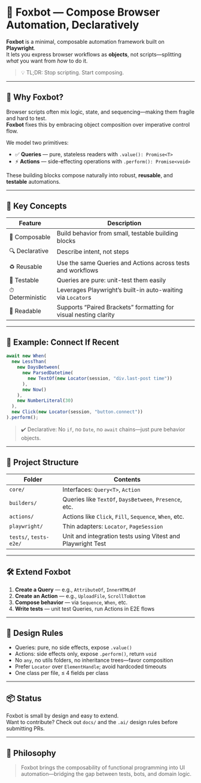 # 🦊 Foxbot — Compose Browser Automation, Declaratively

**Foxbot** is a minimal, composable automation framework built on **Playwright**.  
It lets you express browser workflows as **objects**, not scripts—splitting _what_ you want from _how_ to do it.

> 💡 TL;DR: Stop scripting. Start composing.

---

## 🧠 Why Foxbot?

Browser scripts often mix logic, state, and sequencing—making them fragile and hard to test.  
**Foxbot** fixes this by embracing object composition over imperative control flow.

We model two primitives:

- ✅ **Queries** — pure, stateless readers with `.value(): Promise<T>`
- ⚡ **Actions** — side-effecting operations with `.perform(): Promise<void>`

These building blocks compose naturally into robust, **reusable**, and **testable** automations.

---

## 🧩 Key Concepts

| Feature        | Description                                                                 |
|----------------|-----------------------------------------------------------------------------|
| 🔁 Composable   | Build behavior from small, testable building blocks                         |
| 🔍 Declarative  | Describe intent, not steps                                                  |
| ♻️ Reusable     | Use the same Queries and Actions across tests and workflows                |
| 🧪 Testable     | Queries are pure: unit-test them easily                                     |
| ⏱ Deterministic | Leverages Playwright’s built-in auto-waiting via `Locator`s                |
| 📖 Readable     | Supports “Paired Brackets” formatting for visual nesting clarity            |

---

## 🚀 Example: Connect If Recent

```ts
await new When(
  new LessThan(
    new DaysBetween(
      new ParsedDatetime(
        new TextOf(new Locator(session, "div.last-post time"))
      ),
      new Now()
    ),
    new NumberLiteral(30)
  ),
  new Click(new Locator(session, "button.connect"))
).perform();
```
> ✔️ Declarative: No `if`, no `Date`, no `await` chains—just pure behavior objects.

---

## 📁 Project Structure

| Folder               | Contents                                                              |
|----------------------|-----------------------------------------------------------------------|
| `core/`              | Interfaces: `Query<T>`, `Action`                                      |
| `builders/`          | Queries like `TextOf`, `DaysBetween`, `Presence`, etc.                |
| `actions/`           | Actions like `Click`, `Fill`, `Sequence`, `When`, etc.                |
| `playwright/`        | Thin adapters: `Locator`, `PageSession`                               |
| `tests/`, `tests-e2e/` | Unit and integration tests using Vitest and Playwright Test        |

---

## 🛠️ Extend Foxbot

1. **Create a Query** — e.g., `AttributeOf`, `InnerHTMLOf`
2. **Create an Action** — e.g., `UploadFile`, `ScrollToBottom`
3. **Compose behavior** — via `Sequence`, `When`, etc.
4. **Write tests** — unit test Queries, run Actions in E2E flows

---

## 📏 Design Rules

- Queries: pure, no side effects, expose `.value()`
- Actions: side effects only, expose `.perform()`, return `void`
- No `any`, no utils folders, no inheritance trees—favor composition
- Prefer `Locator` over `ElementHandle`; avoid hardcoded timeouts
- One class per file, ≤ 4 fields per class

---

## 📦 Status

Foxbot is small by design and easy to extend.  
Want to contribute? Check out `docs/` and the `.ai/` design rules before submitting PRs.

---

## 💬 Philosophy

> Foxbot brings the composability of functional programming into UI automation—bridging the gap between tests, bots, and domain logic.
